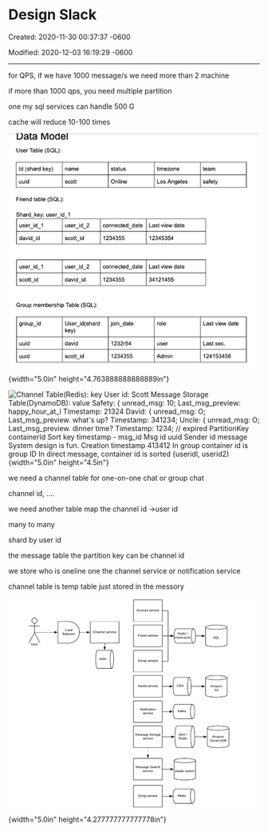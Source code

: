 # Design Slack 

Created: 2020-11-30 00:37:37 -0600

Modified: 2020-12-03 16:19:29 -0600

---

for QPS, if we have 1000 message/s we need more than 2 machine



if more than 1000 qps, you need multiple partition



one my sql services can handle 500 G



cache will reduce 10-100 times

![Data MOdel User Table (SQL): Id (shard key) uuid name Friend table (SQL): Shard_key: user_id_l user id 1 david id user id 1 Scott id user id 2 Scott id user id 2 david id Group membership Table (SQL): group_id uuid uuid User_id(shard key) david id Scott status Online connected date 1234355 connected date 1234355 join_date 1232r54 1234355 timezone Los Angeles Last view date 12345354 Last view date 34121455 role user Admin team safety Last view date Last sec. 124153456 ](../../media/Message-Slack-Design-Slack-image1.png){width="5.0in" height="4.763888888888889in"}



![Channel Table(Redis): key User id: Scott Message Storage Table(DynamoDB): value Safety: { unread_msg: 10; Last_msg_preview: happy_hour_at_l Timestamp: 21324 David: { unread_msg: O; Last_msg_preview. what's up? Timestamp: 341234; Uncle: { unread_msg: O; Last_msg_preview. dinner time? Timestamp: 1234; // expired PartitionKey containerld Sort key timestamp - msg_id Msg id uuid Sender id message System design is fun. Creation timestamp 413412 In group container id is group ID In direct message, container id is sorted {useridl, userid2) ](../../media/Message-Slack-Design-Slack-image2.png){width="5.0in" height="4.5in"}







we need a channel table for one-on-one chat or group chat



channel id, ....



we need another table map the channel id ->user id

many to many

shard by user id





the message table the partition key can be channel id



we store who is oneline one the channel service or notification service



channel table is temp table just stored in the messory







![1 ](../../media/Message-Slack-Design-Slack-image3.png){width="5.0in" height="4.277777777777778in"}



